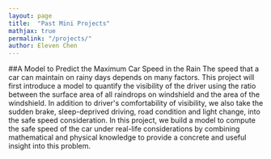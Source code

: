 ```yaml
---
layout: page
title:  "Past Mini Projects"
mathjax: true
permalink: "/projects/"
author: Eleven Chen
---
```


##A Model to Predict the Maximum Car Speed in the Rain
The speed that a car can maintain on rainy days
depends on many factors. This project will first introduce a model to quantify
the visibility of the driver using the ratio between the surface area of all
raindrops on windshield and the area of the windshield. In addition to driver's
comfortability of visibility, we also take the sudden brake, sleep-deprived
driving, road condition and light change, into the safe speed consideration. In
this project, we build a model to compute the safe speed of the car under
real-life considerations by combining mathematical and physical knowledge to
provide a concrete and useful insight into this problem.
